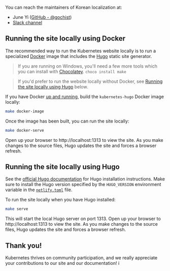 
You can reach the maintainers of Korean localization at:

* June Yi ([GitHub - @gochist](https://github.com/gochist))
* [Slack channel](https://kubernetes.slack.com/messages/kubernetes-docs-ko)

## Running the site locally using Docker

The recommended way to run the Kubernetes website locally is to run a specialized [Docker](https://docker.com) image that includes the [Hugo](https://gohugo.io) static site generator.

> If you are running on Windows, you'll need a few more tools which you can install with [Chocolatey](https://chocolatey.org). `choco install make`

> If you'd prefer to run the website locally without Docker, see [Running the site locally using Hugo](#running-the-site-locally-using-hugo) below.

If you have Docker [up and running](https://www.docker.com/get-started), build the `kubernetes-hugo` Docker image locally:

```bash
make docker-image
```

Once the image has been built, you can run the site locally:

```bash
make docker-serve
```

Open up your browser to http://localhost:1313 to view the site. As you make changes to the source files, Hugo updates the site and forces a browser refresh.

## Running the site locally using Hugo

See the [official Hugo documentation](https://gohugo.io/getting-started/installing/) for Hugo installation instructions. Make sure to install the Hugo version specified by the `HUGO_VERSION` environment variable in the [`netlify.toml`](netlify.toml#L9) file.

To run the site locally when you have Hugo installed:

```bash
make serve
```

This will start the local Hugo server on port 1313. Open up your browser to http://localhost:1313 to view the site. As you make changes to the source files, Hugo updates the site and forces a browser refresh.

## Thank you!

Kubernetes thrives on community participation, and we really appreciate your contributions to our site and our documentation!
i
